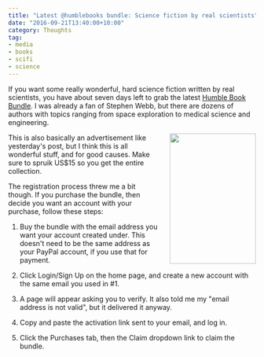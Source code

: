 ```yaml
---
title: "Latest @humblebooks bundle: Science fiction by real scientists"
date: "2016-09-21T13:40:00+10:00"
category: Thoughts
tag:
- media
- books
- scifi
- science
---
```

If you want some really wonderful, hard science fiction written by real scientists, you have about seven days left to grab the latest [Humble Book Bundle]. I was already a fan of Stephen Webb, but there are dozens of authors with topics ranging from space exploration to medical science and engineering.

<p><img src="https://rubenerd.com/files/2016/stephenwebb.jpg" alt="" srcset="https://rubenerd.com/files/2016/stephenwebb.jpg 1x, https://rubenerd.com/files/2016/stephenwebb@2x.jpg 2x" style="width:175px; height:265px; float:right; margin:0 0 10px 20px" /></p>

This is also basically an advertisement like yesterday's post, but I think this is all wonderful stuff, and for good causes. Make sure to spruik US$15 so you get the entire collection.

The registration process threw me a bit though. If you purchase the bundle, then decide you want an account with your purchase, follow these steps:

1. Buy the bundle with the email address you want your account created under. This doesn't need to be the same address as your PayPal account, if you use that for payment.

2. Click Login/Sign Up on the home page, and create a new account with the same email you used in #1.

4. A page will appear asking you to verify. It also told me my "email address is not valid", but it delivered it anyway.

5. Copy and paste the activation link sent to your email, and log in.

6. Click the Purchases tab, then the Claim dropdown link to claim the bundle.

[Humble Book Bundle]: https://www.humblebundle.com/books/science-fiction-by-real-scientists

